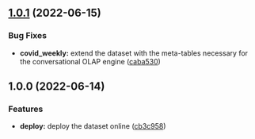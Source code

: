 ## [1.0.1](https://github.com/w4bo/covid-dataset/compare/1.0.0...1.0.1) (2022-06-15)


### Bug Fixes

* **covid_weekly:** extend the dataset with the meta-tables necessary for the conversational OLAP engine ([caba530](https://github.com/w4bo/covid-dataset/commit/caba530fcc1fd3ba27a48119e0432b0567937b13))

## 1.0.0 (2022-06-14)


### Features

* **deploy:** deploy the dataset online ([cb3c958](https://github.com/w4bo/covid-dataset/commit/cb3c9583ff8bad8f6972b2728a77bb2f145fe08e))
